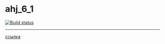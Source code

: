 # ahj_6_1
[![Build status](https://ci.appveyor.com/api/projects/status/vnlfinepcxpiwjc2?svg=true)](https://ci.appveyor.com/project/ZenkiOo/ahj-6-1)
***
[ссылка](https://zenkioo.github.io/ahj_6_1/)